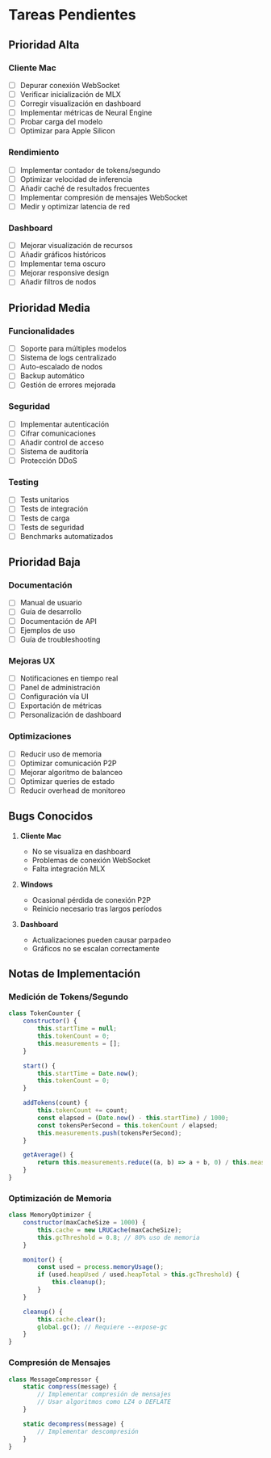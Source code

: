 # Tareas Pendientes

## Prioridad Alta

### Cliente Mac
- [ ] Depurar conexión WebSocket
- [ ] Verificar inicialización de MLX
- [ ] Corregir visualización en dashboard
- [ ] Implementar métricas de Neural Engine
- [ ] Probar carga del modelo
- [ ] Optimizar para Apple Silicon

### Rendimiento
- [ ] Implementar contador de tokens/segundo
- [ ] Optimizar velocidad de inferencia
- [ ] Añadir caché de resultados frecuentes
- [ ] Implementar compresión de mensajes WebSocket
- [ ] Medir y optimizar latencia de red

### Dashboard
- [ ] Mejorar visualización de recursos
- [ ] Añadir gráficos históricos
- [ ] Implementar tema oscuro
- [ ] Mejorar responsive design
- [ ] Añadir filtros de nodos

## Prioridad Media

### Funcionalidades
- [ ] Soporte para múltiples modelos
- [ ] Sistema de logs centralizado
- [ ] Auto-escalado de nodos
- [ ] Backup automático
- [ ] Gestión de errores mejorada

### Seguridad
- [ ] Implementar autenticación
- [ ] Cifrar comunicaciones
- [ ] Añadir control de acceso
- [ ] Sistema de auditoría
- [ ] Protección DDoS

### Testing
- [ ] Tests unitarios
- [ ] Tests de integración
- [ ] Tests de carga
- [ ] Tests de seguridad
- [ ] Benchmarks automatizados

## Prioridad Baja

### Documentación
- [ ] Manual de usuario
- [ ] Guía de desarrollo
- [ ] Documentación de API
- [ ] Ejemplos de uso
- [ ] Guía de troubleshooting

### Mejoras UX
- [ ] Notificaciones en tiempo real
- [ ] Panel de administración
- [ ] Configuración vía UI
- [ ] Exportación de métricas
- [ ] Personalización de dashboard

### Optimizaciones
- [ ] Reducir uso de memoria
- [ ] Optimizar comunicación P2P
- [ ] Mejorar algoritmo de balanceo
- [ ] Optimizar queries de estado
- [ ] Reducir overhead de monitoreo

## Bugs Conocidos

1. **Cliente Mac**
   - No se visualiza en dashboard
   - Problemas de conexión WebSocket
   - Falta integración MLX

2. **Windows**
   - Ocasional pérdida de conexión P2P
   - Reinicio necesario tras largos períodos

3. **Dashboard**
   - Actualizaciones pueden causar parpadeo
   - Gráficos no se escalan correctamente

## Notas de Implementación

### Medición de Tokens/Segundo
```javascript
class TokenCounter {
    constructor() {
        this.startTime = null;
        this.tokenCount = 0;
        this.measurements = [];
    }

    start() {
        this.startTime = Date.now();
        this.tokenCount = 0;
    }

    addTokens(count) {
        this.tokenCount += count;
        const elapsed = (Date.now() - this.startTime) / 1000;
        const tokensPerSecond = this.tokenCount / elapsed;
        this.measurements.push(tokensPerSecond);
    }

    getAverage() {
        return this.measurements.reduce((a, b) => a + b, 0) / this.measurements.length;
    }
}
```

### Optimización de Memoria
```javascript
class MemoryOptimizer {
    constructor(maxCacheSize = 1000) {
        this.cache = new LRUCache(maxCacheSize);
        this.gcThreshold = 0.8; // 80% uso de memoria
    }

    monitor() {
        const used = process.memoryUsage();
        if (used.heapUsed / used.heapTotal > this.gcThreshold) {
            this.cleanup();
        }
    }

    cleanup() {
        this.cache.clear();
        global.gc(); // Requiere --expose-gc
    }
}
```

### Compresión de Mensajes
```javascript
class MessageCompressor {
    static compress(message) {
        // Implementar compresión de mensajes
        // Usar algoritmos como LZ4 o DEFLATE
    }

    static decompress(message) {
        // Implementar descompresión
    }
}
```
